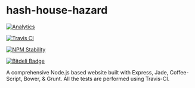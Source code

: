 hash-house-hazard
=================

[![Analytics](https://ga-beacon.appspot.com/UA-46798763-1/hash-house-hazard/readme)](https://github.com/igrigorik/ga-beacon)

[![Travis CI](https://api.travis-ci.org/arvind-naidu/hash-house-hazard.png)](https://github.com/arvind-naidu/hash-house-hazard)

[![NPM Stability](http://hughsk.github.io/stability-badges/dist/stable.svg)](https://github.com/hughsk/stability-badges)

[![Bitdeli Badge](https://d2weczhvl823v0.cloudfront.net/arvind-naidu/hash-house-hazard/trend.png)](https://bitdeli.com/free "Bitdeli Badge")

A comprehensive Node.js based website built with Express, Jade, Coffee-Script, Bower, & Grunt. All the tests are performed using Travis-CI.
